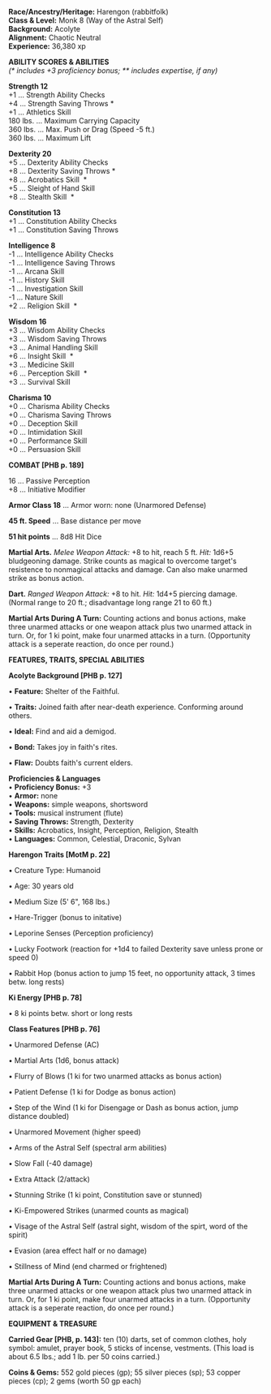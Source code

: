 **Race/Ancestry/Heritage:** Harengon (rabbitfolk)  
**Class & Level:** Monk 8 (Way of the Astral Self)  
**Background:** Acolyte  
**Alignment:** Chaotic Neutral  
**Experience:** 36,380 xp

  

**ABILITY SCORES & ABILITIES**  
_(* includes +3 proficiency bonus; ** includes expertise, if any)_  
  
**Strength 12**  
+1 ... Strength Ability Checks  
+4 ... Strength Saving Throws *  
+1 ... Athletics Skill  
180 lbs. ... Maximum Carrying Capacity  
360 lbs. ... Max. Push or Drag (Speed -5 ft.)  
360 lbs. ... Maximum Lift  
  
**Dexterity 20**  
+5 ... Dexterity Ability Checks  
+8 ... Dexterity Saving Throws *  
+8 ... Acrobatics Skill  *  
+5 ... Sleight of Hand Skill  
+8 ... Stealth Skill  *

  
**Constitution 13**  
+1 ... Constitution Ability Checks  
+1 ... Constitution Saving Throws  
  
**Intelligence 8**  
-1 ... Intelligence Ability Checks  
-1 ... Intelligence Saving Throws  
-1 ... Arcana Skill  
-1 ... History Skill  
-1 ... Investigation Skill  
-1 ... Nature Skill  
+2 ... Religion Skill  *  
  
**Wisdom 16**  
+3 ... Wisdom Ability Checks  
+3 ... Wisdom Saving Throws  
+3 ... Animal Handling Skill  
+6 ... Insight Skill  *  
+3 ... Medicine Skill  
+6 ... Perception Skill  *  
+3 ... Survival Skill  
  
**Charisma 10**  
+0 ... Charisma Ability Checks  
+0 ... Charisma Saving Throws  
+0 ... Deception Skill  
+0 ... Intimidation Skill  
+0 ... Performance Skill  
+0 ... Persuasion Skill

  

**COMBAT [PHB p. 189]**  
  
16 ... Passive Perception  
+8 ... Initiative Modifier  
  
**Armor Class 18** ... Armor worn: none (Unarmored Defense)  
  
**45 ft. Speed** ... Base distance per move  
  
**51 hit points** ... 8d8 Hit Dice  
  

**Martial Arts.** _Melee Weapon Attack:_ +8 to hit, reach 5 ft. _Hit:_ 1d6+5 bludgeoning damage. Strike counts as magical to overcome target's resistence to nonmagical attacks and damage. Can also make unarmed strike as bonus action.

  

**Dart.** _Ranged Weapon Attack:_ +8 to hit. _Hit:_ 1d4+5 piercing damage. (Normal range to 20 ft.; disadvantage long range 21 to 60 ft.)

  

**Martial Arts During A Turn:** Counting actions and bonus actions, make three unarmed attacks or one weapon attack plus two unarmed attack in turn. Or, for 1 ki point, make four unarmed attacks in a turn. (Opportunity attack is a seperate reaction, do once per round.)

  

**FEATURES, TRAITS, SPECIAL ABILITIES**  
  

**Acolyte Background [PHB p. 127]**

• **Feature:** Shelter of the Faithful.

• **Traits:** Joined faith after near-death experience. Conforming around others.

• **Ideal:** Find and aid a demigod.

• **Bond:** Takes joy in faith's rites.

• **Flaw:** Doubts faith's current elders.

  

**Proficiencies & Languages**  
• **Proficiency Bonus:** +3  
• **Armor:** none  
• **Weapons:** simple weapons, shortsword  
• **Tools:** musical instrument (flute)  
• **Saving Throws:** Strength, Dexterity  
• **Skills:** Acrobatics, Insight, Perception, Religion, Stealth  
• **Languages:** Common, Celestial, Draconic, Sylvan

  

**Harengon Traits [MotM p. 22]**

• Creature Type: Humanoid

• Age: 30 years old

• Medium Size (5' 6", 168 lbs.)

• Hare-Trigger (bonus to initative)

• Leporine Senses (Perception proficiency)

• Lucky Footwork (reaction for +1d4 to failed Dexterity save unless prone or speed 0)

• Rabbit Hop (bonus action to jump 15 feet, no opportunity attack, 3 times betw. long rests)

  

**Ki Energy [PHB p. 78]**

• 8 ki points betw. short or long rests

  

**Class Features [PHB p. 76]**

• Unarmored Defense (AC)

• Martial Arts (1d6, bonus attack)

• Flurry of Blows (1 ki for two unarmed attacks as bonus action)

• Patient Defense (1 ki for Dodge as bonus action)

• Step of the Wind (1 ki for Disengage or Dash as bonus action, jump distance doubled)

• Unarmored Movement (higher speed)

• Arms of the Astral Self (spectral arm abilities)

• Slow Fall (-40 damage)

• Extra Attack (2/attack)

• Stunning Strike (1 ki point, Constitution save or stunned)

• Ki-Empowered Strikes (unarmed counts as magical)

• Visage of the Astral Self (astral sight, wisdom of the spirt, word of the spirit)

• Evasion (area effect half or no damage)

• Stillness of Mind (end charmed or frightened)

**Martial Arts During A Turn:** Counting actions and bonus actions, make three unarmed attacks or one weapon attack plus two unarmed attack in turn. Or, for 1 ki point, make four unarmed attacks in a turn. (Opportunity attack is a seperate reaction, do once per round.)

  

**EQUIPMENT & TREASURE**

  

**Carried Gear [PHB, p. 143]:** ten (10) darts, set of common clothes, holy symbol: amulet, prayer book, 5 sticks of incense, vestments. (This load is about 6.5 lbs.; add 1 lb. per 50 coins carried.)

  

**Coins & Gems:** 552 gold pieces (gp); 55 silver pieces (sp); 53 copper pieces (cp); 2 gems (worth 50 gp each)